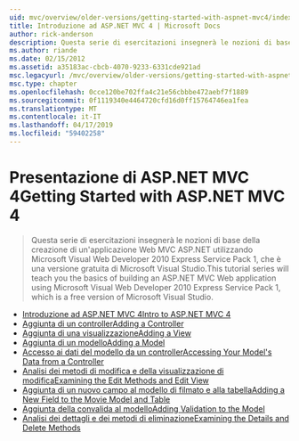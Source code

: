 ```yaml
---
uid: mvc/overview/older-versions/getting-started-with-aspnet-mvc4/index
title: Introduzione ad ASP.NET MVC 4 | Microsoft Docs
author: rick-anderson
description: Questa serie di esercitazioni insegnerà le nozioni di base della creazione di un'applicazione Web MVC ASP.NET utilizzando Microsoft Visual Web Developer 2010 Express Service Pack 1, w...
ms.author: riande
ms.date: 02/15/2012
ms.assetid: a35183ac-cbcb-4070-9233-6331cde921ad
msc.legacyurl: /mvc/overview/older-versions/getting-started-with-aspnet-mvc4
msc.type: chapter
ms.openlocfilehash: 0cce120be702ffa4c21e56cbbbe472aebf7f1889
ms.sourcegitcommit: 0f1119340e4464720cfd16d0ff15764746ea1fea
ms.translationtype: MT
ms.contentlocale: it-IT
ms.lasthandoff: 04/17/2019
ms.locfileid: "59402258"
---
```

# <a name="getting-started-with-aspnet-mvc-4"></a><span data-ttu-id="5111d-103">Presentazione di ASP.NET MVC 4</span><span class="sxs-lookup"><span data-stu-id="5111d-103">Getting Started with ASP.NET MVC 4</span></span>

> <span data-ttu-id="5111d-104">Questa serie di esercitazioni insegnerà le nozioni di base della creazione di un'applicazione Web MVC ASP.NET utilizzando Microsoft Visual Web Developer 2010 Express Service Pack 1, che è una versione gratuita di Microsoft Visual Studio.</span><span class="sxs-lookup"><span data-stu-id="5111d-104">This tutorial series will teach you the basics of building an ASP.NET MVC Web application using Microsoft Visual Web Developer 2010 Express Service Pack 1, which is a free version of Microsoft Visual Studio.</span></span>


- [<span data-ttu-id="5111d-105">Introduzione ad ASP.NET MVC 4</span><span class="sxs-lookup"><span data-stu-id="5111d-105">Intro to ASP.NET MVC 4</span></span>](intro-to-aspnet-mvc-4.md)
- [<span data-ttu-id="5111d-106">Aggiunta di un controller</span><span class="sxs-lookup"><span data-stu-id="5111d-106">Adding a Controller</span></span>](adding-a-controller.md)
- [<span data-ttu-id="5111d-107">Aggiunta di una visualizzazione</span><span class="sxs-lookup"><span data-stu-id="5111d-107">Adding a View</span></span>](adding-a-view.md)
- [<span data-ttu-id="5111d-108">Aggiunta di un modello</span><span class="sxs-lookup"><span data-stu-id="5111d-108">Adding a Model</span></span>](adding-a-model.md)
- [<span data-ttu-id="5111d-109">Accesso ai dati del modello da un controller</span><span class="sxs-lookup"><span data-stu-id="5111d-109">Accessing Your Model's Data from a Controller</span></span>](accessing-your-models-data-from-a-controller.md)
- [<span data-ttu-id="5111d-110">Analisi dei metodi di modifica e della visualizzazione di modifica</span><span class="sxs-lookup"><span data-stu-id="5111d-110">Examining the Edit Methods and Edit View</span></span>](examining-the-edit-methods-and-edit-view.md)
- [<span data-ttu-id="5111d-111">Aggiunta di un nuovo campo al modello di filmato e alla tabella</span><span class="sxs-lookup"><span data-stu-id="5111d-111">Adding a New Field to the Movie Model and Table</span></span>](adding-a-new-field-to-the-movie-model-and-table.md)
- [<span data-ttu-id="5111d-112">Aggiunta della convalida al modello</span><span class="sxs-lookup"><span data-stu-id="5111d-112">Adding Validation to the Model</span></span>](adding-validation-to-the-model.md)
- [<span data-ttu-id="5111d-113">Analisi dei dettagli e dei metodi di eliminazione</span><span class="sxs-lookup"><span data-stu-id="5111d-113">Examining the Details and Delete Methods</span></span>](examining-the-details-and-delete-methods.md)
